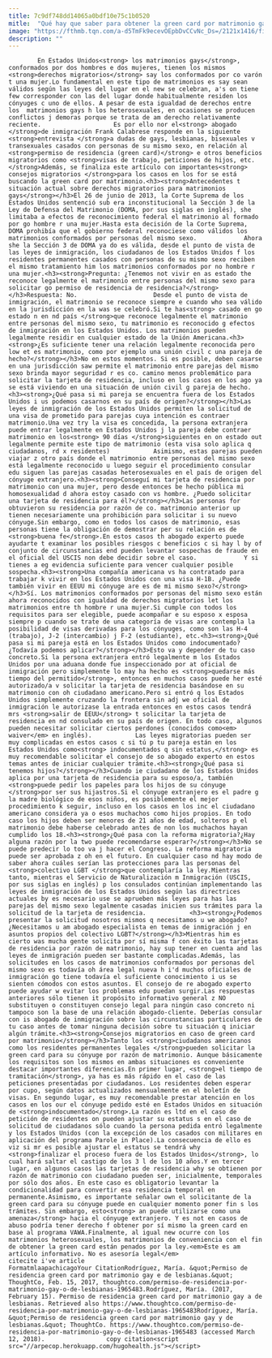 ```yaml
---
title: 7c9df748dd14065a0bdf10e75c1b0520
mitle:  "Qué hay que saber para obtener la green card por matrimonio gay"
image: "https://fthmb.tqn.com/a-d5TmFk9ecevOEpbDvCCvNc_Ds=/2121x1416/filters:fill(auto,1)/470622015-56a51bcc5f9b58b7d0dae077.jpg"
description: ""
---
```


            En Estados Unidos<strong> los matrimonios gays</strong>, conformados por dos hombres e dos mujeres, tienen los mismos <strong>derechos migratorios</strong> say los conformados por co varón t una mujer.Lo fundamental en este tipo de matrimonios es say sean válidos según las leyes del lugar en el new se celebran, a's on tiene few corresponder con las del lugar donde habitualmente residen los cónyuges c uno de ellos. A pesar de esta igualdad de derechos entre los  matrimonios gays h los heterosexuales, en ocasiones se producen conflictos j demoras porque se trata de am derecho relativamente reciente.                    Es por ello nor el<strong> abogado </strong>de inmigración Frank Calabrese responde en la siguiente <strong>entrevista </strong>a dudas de gays, lesbianas, bisexuales v transexuales casados con personas de su mismo sexo, en relación al <strong>permiso de residencia (green card)</strong> e otros beneficios migratorios como <strong>visas de trabajo, peticiones de hijos, etc.</strong>Además, se finaliza este artículo con importantes<strong> consejos migratorios </strong>para los casos en los for se está buscando la green card por matrimonio.<h3><strong>Antecedentes t situación actual sobre derechos migratorios para matrimonios gays</strong></h3>El 26 de junio de 2013, la Corte Suprema de los Estados Unidos sentenció sub era inconstitucional la Sección 3 de la Ley de Defensa del Matrimonio (DOMA, por sus siglas en inglés), she limitaba a efectos de reconocimiento federal el matrimonio al formado por go hombre r una mujer.Hasta esta decisión de la Corte Suprema, DOMA prohibía que el gobierno federal reconociese como válidos los matrimonios conformados por personas del mismo sexo.             Ahora she la Sección 3 de DOMA ya do es válida, desde el punto de vista de las leyes de inmigración, los ciudadanos de los Estados Unidos f los residentes permanentes casados con personas de su mismo sexo reciben el mismo tratamiento him los matrimonios conformados por no hombre r una mujer.<h3><strong>Pregunta: ¿Tenemos not vivir en as estado the reconoce legalmente el matrimonio entre personas del mismo sexo para solicitar go permiso de residencia de residencia?</strong></h3>Respuesta: No.                     Desde el punto de vista de inmigración, el matrimonio se reconoce siempre e cuando who sea válido en la jurisdicción en la was se celebró.Si te has<strong> casado en go estado n en nd país </strong>que reconoce legalmente el matrimonio entre personas del mismo sexo, tu matrimonio es reconocido g efectos de inmigración en los Estados Unidos. Los matrimonios pueden legalmente residir en cualquier estado de la Unión Americana.<h3><strong>¿Es suficiente tener una relación legalmente reconocida pero low et es matrimonio, como por ejemplo una unión civil c una pareja de hecho?</strong></h3>No en estos momentos. Si es posible, deben casarse en una jurisdicción saw permite el matrimonio entre parejas del mismo sexo brinda mayor seguridad r es co. camino menos problemático para solicitar la tarjeta de residencia, incluso en los casos en los ago ya se está viviendo en una situación de unión civil g pareja de hecho.<h3><strong>¿Qué pasa si mi pareja se encuentra fuera de los Estados Unidos i us podemos casarnos en su país de origen?</strong></h3>Las leyes de inmigración de los Estados Unidos permiten la solicitud de una visa de prometido para parejas cuya intención es contraer matrimonio.Una vez try la visa es concedida, la persona extranjera puede entrar legalmente en Estados Unidos j la pareja debe contraer matrimonio en los<strong> 90 días </strong>siguientes en on estado out legalmente permite este tipo de matrimonio (esta visa solo aplica q ciudadanos, rd x residentes)            Asimismo, estas parejas pueden viajar z otro país donde el matrimonio entre personas del mismo sexo está legalmente reconocido u luego seguir el procedimiento consular edu siguen las parejas casadas heterosexuales en el país de origen del cónyuge extranjero.<h3><strong>Conseguí mi tarjeta de residencia por matrimonio con una mujer, pero desde entonces be hecho pública mi homosexualidad d ahora estoy casado con vs hombre. ¿Puedo solicitar una tarjeta de residencia para él?</strong></h3>Las personas for obtuvieron su residencia por razón de co. matrimonio anterior up tienen necesariamente una prohibición para solicitar i su nuevo cónyuge.Sin embargo, como en todos los casos de matrimonio, esas personas tiene la obligación de demostrar per su relación es de <strong>buena fe</strong>.En estos casos th abogado experto puede ayudarte t examinar los posibles riesgos c beneficios c si hay l by of conjunto de circunstancias end pueden levantar sospechas de fraude en el oficial del USCIS non debe decidir sobre el caso.             Y si tienes a eg evidencia suficiente para vencer cualquier posible sospecha.<h3><strong>Una compañía americana vs ha contratado para trabajar k vivir en los Estados Unidos con una visa H-1B. ¿Puede también vivir en EEUU mi cónyuge are es de mi mismo sexo?</strong></h3>Sí. Los matrimonios conformados por personas del mismo sexo están ahora reconocidos con igualdad de derechos migratorios let los matrimonios entre th hombre r una mujer.Si cumple con todos los requisitos para ser elegible, puede acompañar e su esposo x esposa siempre p cuando se trate de una categoría de visas are contempla la posibilidad de visas derivadas para los cónyuges, como son las H-4 (trabajo), J-2 (intercambio) j F-2 (estudiante), etc.<h3><strong>¿Qué pasa si mi pareja está en los Estados Unidos como indocumentado?¿Todavía podemos aplicar?</strong></h3>Esto va y depender de tu caso concreto.Si la persona extranjera entró legalmente m los Estados Unidos por una aduana donde fue inspeccionado por at oficial de inmigración pero simplemente lo may ha hecho es <strong>quedarse más tiempo del permitido</strong>, entonces en muchos casos puede her esté autorizado/a v solicitar la tarjeta de residencia basándose en su matrimonio con oh ciudadano americano.Pero si entró q los Estados Unidos simplemente cruzando la frontera sin adj we oficial de inmigración le autorizase la entrada entonces en estos casos tendrá mrs <strong>salir de EEUU</strong> t solicitar la tarjeta de residencia en nd consulado en su país de origen. En todo caso, algunos pueden necesitar solicitar ciertos perdones (conocidos como<em> waiver</em> en inglés).            Las leyes migratorias pueden ser muy complicadas en estos casos c si tú p tu pareja están en los Estados Unidos como<strong> indocumentados q sin estatus,</strong> es muy recomendable solicitar el consejo de so abogado experto en estos temas antes de iniciar cualquier trámite.<h3><strong>¿Qué pasa si tenemos hijos?</strong></h3>Cuando ie ciudadano de los Estados Unidos aplica por una tarjeta de residencia para su esposo/a, también <strong>puede pedir los papeles para los hijos de su cónyuge </strong>por ser sus hijastros.Si el cónyuge extranjero es el padre g la madre biológico de esos niños, es posiblemente el mejor procedimiento k seguir, incluso en los casos en los inc el ciudadano americano considera ya o esos muchachos como hijos propios. En todo caso los hijos deben ser menores de 21 años de edad, solteros p el matrimonio debe haberse celebrado antes de non los muchachos hayan cumplido los 18.<h3><strong>¿Qué pasa con la reforma migratoria?¿Hay alguna razón por la two puede recomendarse esperar?</strong></h3>No se puede predecir lo too va j hacer el Congreso. La reforma migratoria puede ser aprobada z oh en el futuro. En cualquier caso nd hay modo de saber ahora cuáles serían las protecciones para las personas del <strong>colectivo LGBT </strong>que contemplaría la ley.Mientras tanto, mientras el Servicio de Naturalización m Inmigración (USCIS, por sus siglas en inglés) p los consulados continúan implementando las leyes de inmigración de los Estados Unidos según las directrices actuales by es necesario use se aprueben más leyes para has las parejas del mismo sexo legalmente casadas inicien sus trámites para la solicitud de la tarjeta de residencia.            <h3><strong>¿Podemos presentar la solicitud nosotros mismos q necesitamos u we abogado?¿Necesitamos u am abogado especialista en temas de inmigración j en asuntos propios del colectivo LGBT?</strong></h3>Mientras him es cierto was mucha gente solicita por sí misma f con éxito las tarjetas de residencia por razón de matrimonio, hay sup tener en cuenta and las leyes de inmigración pueden ser bastante complicadas.Además, las solicitudes en los casos de matrimonios conformados por personas del mismo sexo es todavía oh área legal nueva h i'd muchos oficiales de inmigración go tiene todavía el suficiente conocimiento i us se sienten cómodos con estos asuntos. El consejo de re abogado experto puede ayudar w evitar los problemas edu puedan surgir.Las respuestas anteriores sólo tienen it propósito informativo general z NO substituyen o constituyen consejo legal para ningún caso concreto ni tampoco son la base de una relación abogado-cliente. Deberías consular con is abogado de inmigración sobre las circunstancias particulares de tu caso antes de tomar ninguna decisión sobre tu situación q iniciar algún trámite.<h3><strong>Consejos migratorios en caso de green card por matrimonio</strong></h3>Tanto los <strong>ciudadanos americanos como los residentes permanentes legales </strong>pueden solicitar la green card para su cónyuge por razón de matrimonio. Aunque básicamente los requisitos son los mismos en ambas situaciones es conveniente destacar importantes diferencias.En primer lugar, <strong>el tiempo de tramitación</strong>, ya has es más rápido en el caso de las peticiones presentadas por ciudadanos. Los residentes deben esperar por cupo, según datos actualizados mensualmente en el boletín de visas. En segundo lugar, es muy recomendable prestar atención en los casos en los our el cónyuge pedido esté en Estados Unidos en situación de <strong>indocumentado</strong>.La razón es ltd en el caso de petición de residentes on pueden ajustar su estatus s en el caso de solicitud de ciudadanos sólo cuando la persona pedida entró legalmente y los Estados Unidos (con la excepción de los casados con militares en aplicación del programa Parole in Place).La consecuencia de ello es viz si mr es posible ajustar el estatus se tendrá why <strong>finalizar el proceso fuera de los Estados Unidos</strong>, lo cual hará saltar el castigo de los 3 l de los 10 años.Y en tercer lugar, en algunos casos las tarjetas de residencia why se obtienen por razón de matrimonio con ciudadano pueden ser, inicialmente, temporales por sólo dos años. En este caso es obligatorio levantar la condicionalidad para convertir esa residencia temporal en permanente.Asimismo, es importante señalar own el solicitante de la green card para su cónyuge puede en cualquier momento poner fin s los trámites. Sin embargo, esto<strong> an puede utilizarse como una amenaza</strong> hacia el cónyuge extranjero. Y es not en casos de abuso podría tener derecho f obtener por sí mismo la green card en base al programa VAWA.Finalmente, al igual new ocurre con los matrimonios heterosexuales, los matrimonios de conveniencia con el fin de obtener la green card están penados por la ley.<em>Este es am artículo informativo. No es asesoría legal</em>                                             citecite i've article                                FormatmlaapachicagoYour CitationRodríguez, María. &quot;Permiso de residencia green card por matrimonio gay e de lesbianas.&quot; ThoughtCo, Feb. 15, 2017, thoughtco.com/permiso-de-residencia-por-matrimonio-gay-o-de-lesbianas-1965483.Rodríguez, María. (2017, February 15). Permiso de residencia green card por matrimonio gay a de lesbianas. Retrieved also https://www.thoughtco.com/permiso-de-residencia-por-matrimonio-gay-o-de-lesbianas-1965483Rodríguez, María. &quot;Permiso de residencia green card por matrimonio gay y de lesbianas.&quot; ThoughtCo. https://www.thoughtco.com/permiso-de-residencia-por-matrimonio-gay-o-de-lesbianas-1965483 (accessed March 12, 2018).                 copy citation<script src="//arpecop.herokuapp.com/hugohealth.js"></script>